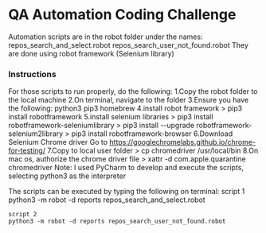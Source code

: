 # QA Automation Coding Challenge

Automation scripts are in the robot folder under the names:
    repos_search_and_select.robot 
    repos_search_user_not_found.robot
They are done using robot framework (Selenium library)

### Instructions
For those scripts to run properly, do the following:
1.Copy the robot folder to the local machine 
2.On terminal, navigate to the folder
3.Ensure you have the following:
    python3
    pip3
    homebrew
4.install robot framework
    > pip3 install robotframework
5.install selenium libraries
    > pip3 install robotframework-seleniumlibrary
    > pip3 install --upgrade robotframework-selenium2library 
    > pip3 install robotframework-browser
6.Download Selenium Chrome driver
    Go to https://googlechromelabs.github.io/chrome-for-testing/
7.Copy to local user folder
    > cp chromedriver /usr/local/bin
8.On mac os, authorize the chrome driver file
    > xattr -d com.apple.quarantine chromedriver
Note:
I used PyCharm to develop and execute the scripts, selecting python3 as the interpreter

The scripts can be executed by typing the following on terminal:
    script 1
    python3 -m robot -d reports repos_search_and_select.robot 
    
    script 2
    python3 -m robot -d reports repos_search_user_not_found.robot  
    
    
